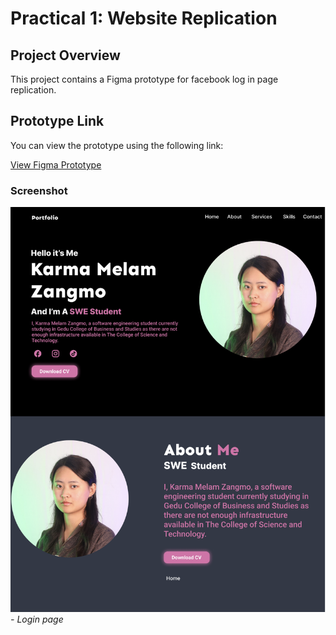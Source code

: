 # Practical 1: Website Replication

## Project Overview

This project contains a Figma prototype for facebook log in page replication.

## Prototype Link

You can view the prototype using the following link:

[View Figma Prototype](https://www.figma.com/proto/oTjU55MYpohjAgV4WTcG19/Untitled?page-id=0%3A1&node-id=2-2&starting-point-node-id=2%3A2&t=fkN4f9OQzdNt0Gml-1)


### Screenshot

![c1](img.png)
*- Login page*